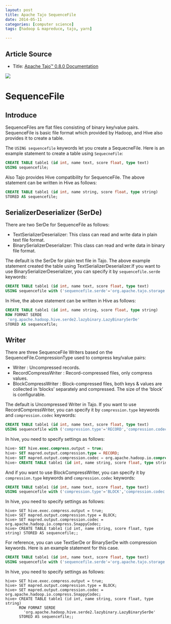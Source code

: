 ```yaml
---
layout: post
title: Apache Tajo SequenceFile
date: 2014-05-11
categories: [computer science]
tags: [hadoop & mapreduce, tajo, yarn]

---
```


## Article Source
* Title: [Apache Tajo™ 0.8.0 Documentation](http://tajo.apache.org/docs/0.8.0/table_management/sequencefile.html)

[![](http://sungsoo.github.com/images/tajo-documentation.png)](http://sungsoo.github.com/images/tajo-documentation.png)


# SequenceFile
## Introduce
SequenceFiles are flat files consisting of binary key/value pairs. SequenceFile is basic file format which provided by Hadoop, and Hive also provides it to create a table.

The `USING sequencefile` keywords let you create a SequecneFile. Here is an example statement to create a table using `SequecneFile`:

```sql
CREATE TABLE table1 (id int, name text, score float, type text)
USING sequencefile;
```

Also Tajo provides Hive compatibility for SequenceFile. The above statement can be written in Hive as follows:

```sql
CREATE TABLE table1 (id int, name string, score float, type string)
STORED AS sequencefile;
```

## SerializerDeserializer (SerDe)
There are two SerDe for SequenceFile as follows:

* TextSerializerDeserializer: This class can read and write data in plain text file format.
* BinarySerializerDeserializer: This class can read and write data in binary file format.

The default is the SerDe for plain text file in Tajo. The above example statement created the table using TextSerializerDeserializer.If you want to use BinarySerializerDeserializer, you can specify it by `sequencefile.serde` keywords:

```sql
CREATE TABLE table1 (id int, name text, score float, type text)
USING sequencefile with ('sequencefile.serde'='org.apache.tajo.storage.BinarySerializerDeserializer')
```

In Hive, the above statement can be written in Hive as follows:

```sql
CREATE TABLE table1 (id int, name string, score float, type string)
ROW FORMAT SERDE
 'org.apache.hadoop.hive.serde2.lazybinary.LazyBinarySerDe'
STORED AS sequencefile;
```

## Writer
There are three SequenceFile Writers based on the SequenceFile.CompressionType used to compress key/value pairs:

* Writer : Uncompressed records.
* RecordCompressWriter : Record-compressed files, only compress values.
* BlockCompressWriter : Block-compressed files, both keys & values are collected in ‘blocks’ separately and compressed. The size of the ‘block’ is configurable.

The default is Uncompressed Writer in Tajo. If you want to use RecordCompressWriter, you can specify it by `compression.type` keywords and `compression.codec` keywords:

```sql
CREATE TABLE table1 (id int, name text, score float, type text)
USING sequencefile with ('compression.type'='RECORD','compression.codec'='org.apache.hadoop.io.compress.SnappyCodec')
```

In hive, you need to specify settings as follows:

```sql
hive> SET hive.exec.compress.output = true;
hive> SET mapred.output.compression.type = RECORD;
hive> SET mapred.output.compression.codec = org.apache.hadoop.io.compress.SnappyCodec;
hive> CREATE TABLE table1 (id int, name string, score float, type string) STORED AS sequencefile;;
```

And if you want to use BlockCompressWriter, you can specify it by `compression.type` keywords and `compression.codec` keywords:

```sql
CREATE TABLE table1 (id int, name text, score float, type text)
USING sequencefile with ('compression.type'='BLOCK','compression.codec'='org.apache.hadoop.io.compress.SnappyCodec')
```

In hive, you need to specify settings as follows:

```
hive> SET hive.exec.compress.output = true;
hive> SET mapred.output.compression.type = BLOCK;
hive> SET mapred.output.compression.codec = org.apache.hadoop.io.compress.SnappyCodec;
hive> CREATE TABLE table1 (id int, name string, score float, type string) STORED AS sequencefile;;
```

For reference, you can use TextSerDe or BinarySerDe with compression keywords. Here is an example statement for this case.

```sql
CREATE TABLE table1 (id int, name text, score float, type text)
USING sequencefile with ('sequencefile.serde'='org.apache.tajo.storage.BinarySerializerDeserializer', 'compression.type'='BLOCK','compression.codec'='org.apache.hadoop.io.compress.SnappyCodec')
```

In hive, you need to specify settings as follows:

```
hive> SET hive.exec.compress.output = true;
hive> SET mapred.output.compression.type = BLOCK;
hive> SET mapred.output.compression.codec = org.apache.hadoop.io.compress.SnappyCodec;
hive> CREATE TABLE table1 (id int, name string, score float, type string)
      ROW FORMAT SERDE
        'org.apache.hadoop.hive.serde2.lazybinary.LazyBinarySerDe'
      STORED AS sequencefile;;
```      

